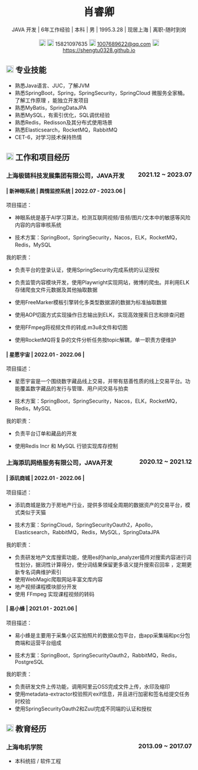 <center>
     <h1>肖睿卿</h1>
     <div>
         <span>
             JAVA 开发 | 
         </span>
         <span>
              6年工作经验 | 
         </span>
        <span>
              本科 | 
         </span>
         <span>
              男 | 
         </span>
         <span>
              1995.3.28 | 
         </span>
         <span>
              现居上海 | 
         </span>
         <span>
              离职-随时到岗
         </span>
    </div>
   <div>
      <br>
    </div>
     <div>
         <span>
             <img src="resume/phone.svg" width="18px">
              <img src="resume/weixin.svg" width="18px">
             15821097635
         </span>
         <span>
             <img src="resume/email.svg" width="18px">
             <a href="mailto:1007689622@qq.com"> 1007689622@qq.com</a>
         </span>
         <span>
             <img src="resume/website.svg" width="18px">
             <a href="https://shengtu0328.github.io"> https://shengtu0328.github.io</a>
         </span>
     </div>
 </center>

## <img src="resume/skill.svg" height="20px"> 专业技能

- 熟悉Java语言、JUC，了解JVM
- 熟悉SpringBoot，Spring，SpringSecurity，SpringCloud 微服务全家桶。了解工作原理 ，能独立开发项目
- 熟悉MyBatis，SpringDataJPA
- 熟悉MySQL，有索引优化，SQL调优经验
- 熟悉Redis，Redisson及其分布式使用场景
- 熟悉Elasticsearch，RocketMQ，RabbitMQ
- CET-6，对学习技术保持热情

## <img src="resume/project.svg" height="20px"> 工作和项目经历

### 上海极链科技发展集团有限公司，JAVA开发 <span class="right" style="float:right">2021.12 ~ 2023.07</span>
####  | 新神眼系统 | 舆情监控系统 | 2022.07 - 2023.06 |

项目描述： 

- 神眼系统是基于AI学习算法，检测互联网视频/音频/图片/文本中的敏感等风险内容的内容审核系统

- 技术方案：SpringBoot，SpringSecurity，Nacos，ELK，RocketMQ，Redis，MySQL

我的职责：

- 负责平台的登录认证，使用SpringSecurity完成系统的认证授权

- 负责监管内容模块开发，使用Playwright实现网站，微博的爬虫。并利用ELK存储爬虫文件元数据及其他抽取数据

- 使用FreeMarker模板引擎转化多类型数据源的数据为标准抽取数据

- 使用AOP切面方式实现操作日志输出到ELK，实现高效搜索日志和排查问题

- 使用FFmpeg将视频文件的转成.m3u8文件和切图

- 使用RocketMQ将复杂的文件分析任务按topic解耦，单一职责方便维护


#### | 星愿宇宙 |  2022.01 - 2022.06 |

项目描述： 

- 星愿宇宙是一个围绕数字藏品线上交易，并带有慈善性质的线上交易平台。功能覆盖数字藏品的发行与管理、用户间交易与拍卖

- 技术方案：SpringBoot，SpringSecurity，Nacos，ELK，RocketMQ，Redis，MySQL

我的职责：

- 负责平台订单和藏品的开发

- 使用Redis Incr 和 MySQL 行锁实现库存控制

### 上海添玑网络服务有限公司，JAVA开发 <span class="right" style="float:right">2020.12 ~  2021.12 </span>
####  | 添玑商城 |  2022.01 - 2022.06 |

项目描述： 

- 添玑商城是致力于房地产行业，提供多领域全周期的数据资产的交易平台，模式类似于天猫

- 技术方案：SpringCloud，SpringSecurityOauth2，Apollo，Elasticsearch，RabbitMQ，Redis，MySQL，SpringDataJPA

我的职责： 

- 负责研发地产文库搜索功能，使用es的hanlp_analyzer插件对搜索内容进行词性划分，据词性计算得分，使分词结果保留更多语义提升搜索召回率 ，定期更新专名词典维护索引
- 使用WebMagic爬取网站丰富文库内容 
- 地产视频课程模块部分开发
- 使用 FFmpeg 实现课程视频的转码

#### | 易小蜂 |  2021.01 - 2021.06 |

项目描述： 

- 易小蜂是主要用于采集小区实拍照片的数据众包平台，由app采集端和pc分包商端和运营平台组成

- 技术方案：SpringBoot，SpringSecurityOauth2，RabbitMQ，Redis，PostgreSQL

我的职责： 

- 负责研发文件上传功能，调用阿里云OSS完成文件上传，水印及缩印
- 使用metadata-extractor校验照片exif信息，并且进行加密和签名给提交任务时校验
- 使用SpringSecurityOauth2和Zuul完成不同端的认证和授权



## <img src="resume/education.svg" height="20px"> 教育经历

### 上海电机学院<span class="right" style="float:right">2013.09 ~ 2017.07</span>

- 本科统招 / 软件工程
